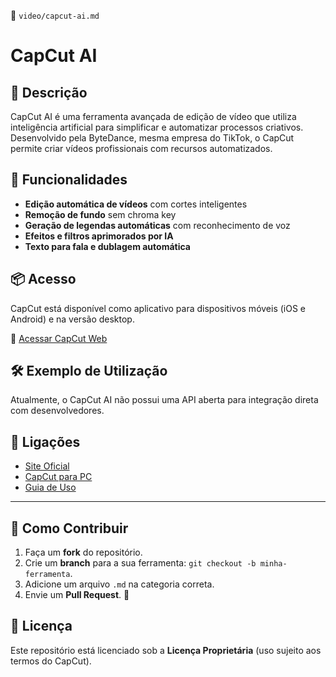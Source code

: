 📌 `video/capcut-ai.md`  

# CapCut AI

## 🔹 Descrição
CapCut AI é uma ferramenta avançada de edição de vídeo que utiliza inteligência artificial para simplificar e automatizar processos criativos. Desenvolvido pela ByteDance, mesma empresa do TikTok, o CapCut permite criar vídeos profissionais com recursos automatizados.

## 🚀 Funcionalidades
- **Edição automática de vídeos** com cortes inteligentes  
- **Remoção de fundo** sem chroma key  
- **Geração de legendas automáticas** com reconhecimento de voz  
- **Efeitos e filtros aprimorados por IA**  
- **Texto para fala e dublagem automática**  

## 📦 Acesso
CapCut está disponível como aplicativo para dispositivos móveis (iOS e Android) e na versão desktop.

🔗 [Acessar CapCut Web](https://www.capcut.com/)

## 🛠️ Exemplo de Utilização  
Atualmente, o CapCut AI não possui uma API aberta para integração direta com desenvolvedores.

## 🔗 Ligações
- [Site Oficial](https://www.capcut.com/)  
- [CapCut para PC](https://www.capcut.com/pc/)  
- [Guia de Uso](https://www.capcut.com/tutorial/)  

---

## 🌟 Como Contribuir
1. Faça um **fork** do repositório.  
2. Crie um **branch** para a sua ferramenta: `git checkout -b minha-ferramenta`.  
3. Adicione um arquivo `.md` na categoria correta.  
4. Envie um **Pull Request**. 🎉  

## 📜 Licença
Este repositório está licenciado sob a **Licença Proprietária** (uso sujeito aos termos do CapCut).  